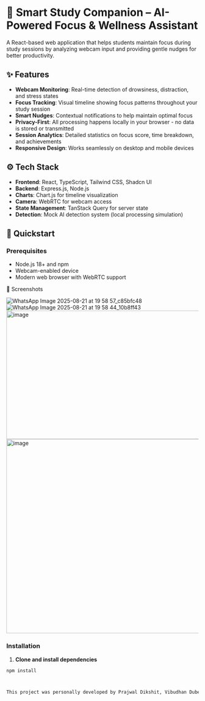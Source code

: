 # 🎒 Smart Study Companion – AI-Powered Focus & Wellness Assistant

A React-based web application that helps students maintain focus during study sessions by analyzing webcam input and providing gentle nudges for better productivity.

## ✨ Features

- **Webcam Monitoring**: Real-time detection of drowsiness, distraction, and stress states
- **Focus Tracking**: Visual timeline showing focus patterns throughout your study session  
- **Smart Nudges**: Contextual notifications to help maintain optimal focus
- **Privacy-First**: All processing happens locally in your browser - no data is stored or transmitted
- **Session Analytics**: Detailed statistics on focus score, time breakdown, and achievements
- **Responsive Design**: Works seamlessly on desktop and mobile devices

## ⚙️ Tech Stack

- **Frontend**: React, TypeScript, Tailwind CSS, Shadcn UI
- **Backend**: Express.js, Node.js
- **Charts**: Chart.js for timeline visualization
- **Camera**: WebRTC for webcam access
- **State Management**: TanStack Query for server state
- **Detection**: Mock AI detection system (local processing simulation)

## 🚀 Quickstart

### Prerequisites
- Node.js 18+ and npm
- Webcam-enabled device
- Modern web browser with WebRTC support

📸 Screenshots 

![WhatsApp Image 2025-08-21 at 19 58 57_c85bfc48](https://github.com/user-attachments/assets/dd212f90-7654-4296-9554-768d2f7699bf)
![WhatsApp Image 2025-08-21 at 19 58 44_10b8ff43](https://github.com/user-attachments/assets/dae4a814-200f-44a5-914f-28d95dc84270)
<img width="940" height="336" alt="image" src="https://github.com/user-attachments/assets/c6963c98-406c-4949-827c-6e1f8ff38c25" />
<img width="620" height="508" alt="image" src="https://github.com/user-attachments/assets/f1e3618a-7285-4e31-80fb-04e062b19cdf" />

### Installation

1. **Clone and install dependencies**
```bash
npm install



This project was personally developed by Prajwal Dikshit, Vibudhan Dubey and Edwin Vettikattil as part of our MCA learning journey.
